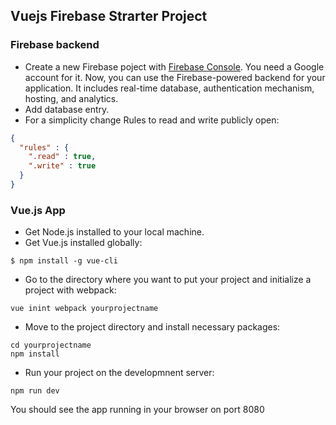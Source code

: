 ## Vuejs Firebase Strarter Project

### Firebase backend
- Create a new Firebase poject with [Firebase Console](https://console.firebase.google.com). You need a Google account for it.
Now, you can use the Firebase-powered backend for your application. It includes real-time database, authentication
mechanism, hosting, and analytics.
- Add database entry.
- For a simplicity change Rules to read and write publicly open:
```json
{
  "rules" : {
    ".read" : true,
    ".write" : true
  }
}
```

### Vue.js App
- Get Node.js installed to your local machine.
- Get Vue.js installed globally:
```
$ npm install -g vue-cli
```
- Go to the directory where you want to put your project and initialize a project with webpack:
```
vue inint webpack yourprojectname
```
- Move to the project directory and install necessary packages:
```
cd yourprojectname
npm install
```
- Run your project on the developmnent server:
```
npm run dev
```
You should see the app running in your browser on port 8080
